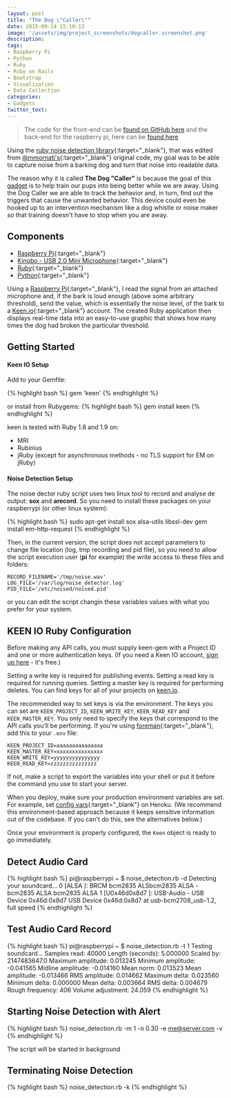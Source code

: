 ```yaml
---
layout: post
title: "The Dog \"Caller\""
date: 2015-09-14 15:10:13
image: '/assets/img/project_screenshots/dogcaller.screenshot.png'
description:
tags:
- Raspberry Pi
- Python
- Ruby
- Ruby on Rails
- Bootstrap
- Visualization
- Data Collection
categories:
- Gadgets
twitter_text: 
---
```


> The code for the front-end can be <a href="https://github.com/scaperoth/DogCaller" target="_blank">found on GitHub here</a> and the back-end for the raspberry pi, here can be <a href="https://github.com/scaperoth/ruby-noise-detection" target="_blank">found here</a>

Using the [ruby noise detection library](https://github.com/scaperoth/ruby-noise-detection){:target="_blank"}, that was edited from [@mmornati's](https://github.com/mmornati){:target="_blank"} original code, my goal was to be able to capture noise from a barking dog and turn that noise into readable data.

The reason why it is called **The Dog \"Caller\"** is because the goal of this [gadget](categories#gadgets) is to help train our pups into being better while we are away. Using the Dog Caller we are able to track the behavior and, in turn, find out the triggers that cause the unwanted behavior. This device could even be hooked up to an intervention mechanism like a dog whistle or noise maker so that training doesn't have to stop when you are away.

## Components
* [Raspberry Pi](http://www.amazon.com/s/ref=nb_sb_noss_1?url=search-alias%3Daps&field-keywords=raspberry+pi){:target="_blank"}
* [Kinobo - USB 2.0 Mini Microphone](http://www.amazon.com/gp/product/B00IR8R7WQ?psc=1&redirect=true&ref_=oh_aui_detailpage_o00_s00){:target="_blank"}
* [Ruby](https://www.ruby-lang.org/en/){:target="_blank"}
* [Python](https://www.python.org/){:target="_blank"}

Using a [Raspberry Pi](https://www.raspberrypi.org/){:target="_blank"}, I read the signal from an attached microphone and, if the bark is loud enough (above some arbitrary threshold), send the value, which is essentially the noise level, of the bark to a [Keen.io](https://keen.io/){:target="_blank"} account. The created Ruby application then displays real-time data into an easy-to-use graphic that shows how many times the dog had broken the particular threshold. 

Getting Started
------------

#### Keen IO Setup   
Add to your Gemfile:

{% highlight bash %}
gem 'keen'
{% endhighlight %}

or install from Rubygems:
{% highlight bash %}
    gem install keen
{% endhighlight %}

keen is tested with Ruby 1.8 and 1.9 on:

* MRI
* Rubinius
* jRuby (except for asynchronous methods - no TLS support for EM on jRuby)

#### Noise Detection Setup   
The noise dector ruby script uses two linux tool to record and analyse de
output: **sox** and **arecord**.
So you need to install these packages on your raspberrypi (or other linux
system):

{% highlight bash %}
sudo apt-get install sox alsa-utils libssl-dev
gem install em-http-request
{% endhighlight %}

Then, in the current version, the script does not accept parameters to change
file location (log, tmp recording and pid file), so you need to allow the script
execution user (**pi** for example) the write access to these files and folders:

	RECORD_FILENAME='/tmp/noise.wav'
	LOG_FILE='/var/log/noise_detector.log'
	PID_FILE='/etc/noised/noised.pid'

or you can edit the script changin these variables values with what you prefer
for your system.

KEEN IO Ruby Configuration
------------

Before making any API calls, you must supply keen-gem with a Project ID and one or more authentication keys.
(If you need a Keen IO account, [sign up here](https://keen.io/signup?s=gh-gem) - it's free.) 

Setting a write key is required for publishing events. Setting a read key is required for running queries. 
Setting a master key is required for performing deletes. You can find keys for all of your projects
on [keen.io](https://keen.io?s=gh-gem).

The recommended way to set keys is via the environment. The keys you can set are 
`KEEN_PROJECT_ID`, `KEEN_WRITE_KEY`, `KEEN_READ_KEY` and `KEEN_MASTER_KEY`.
You only need to specify the keys that correspond to the API calls you'll be performing. 
If you're using [foreman](http://ddollar.github.com/foreman/){:target="_blank"}, add this to your `.env` file:

    KEEN_PROJECT_ID=aaaaaaaaaaaaaaa
    KEEN_MASTER_KEY=xxxxxxxxxxxxxxx
    KEEN_WRITE_KEY=yyyyyyyyyyyyyyy
    KEEN_READ_KEY=zzzzzzzzzzzzzzz

If not, make a script to export the variables into your shell or put it before the command you use to start your server.

When you deploy, make sure your production environment variables are set. For example,
set [config vars](https://devcenter.heroku.com/articles/config-vars){:target="_blank"} on Heroku. (We recommend this
environment-based approach because it keeps sensitive information out of the codebase. If you can't do this, see the alternatives below.)

Once your environment is properly configured, the `Keen` object is ready to go immediately.

Detect Audio Card
-----------------
{% highlight bash %}
pi@raspberrypi ~ $ noise_detection.rb -d
Detecting your soundcard...
0 [ALSA           ]: BRCM bcm2835 ALSbcm2835 ALSA - bcm2835 ALSA
                     bcm2835 ALSA
1 [U0x46d0x8d7    ]: USB-Audio - USB Device 0x46d:0x8d7
                     USB Device 0x46d:0x8d7 at usb-bcm2708_usb-1.2, full speed
{% endhighlight %}

Test Audio Card Record
----------------------
{% highlight bash %}
pi@raspberrypi ~ $ noise_detection.rb -t 1
Testing soundcard...
Samples read:             40000
Length (seconds):      5.000000
Scaled by:         2147483647.0
Maximum amplitude:     0.013245
Minimum amplitude:    -0.041565
Midline amplitude:    -0.014160
Mean    norm:          0.013523
Mean    amplitude:    -0.013466
RMS     amplitude:     0.014662
Maximum delta:         0.023560
Minimum delta:         0.000000
Mean    delta:         0.003664
RMS     delta:         0.004679
Rough   frequency:          406
Volume adjustment:       24.059
{% endhighlight %}

Starting Noise Detection with Alert
-----------------------------------
{% highlight bash %}
noise_detection.rb -m 1 -n 0.30 -e me@server.com -v
{% endhighlight %}

The script will be started in background

Terminating Noise Detection
---------------------------
{% highlight bash %}
noise_detection.rb -k
{% endhighlight %}